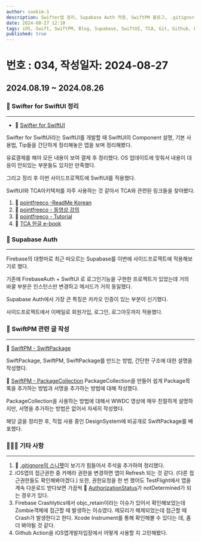 ```yaml
---
author: sookim-1
description: Swifter앱 정리, Supabase Auth 적용, SwiftPM 블로그, .gitignore 리팩토링, 접근권한 AuthorizationStatus 관련 이슈, Crash - Zombie Object 검토, Github Action 검토
date: 2024-08-27 12:10
tags: iOS, Swift, SwiftPM, Blog, Supabase, SwiftUI, TCA, Git, Github, Firebase, 접근권한
published: true
---
```

# 번호 : 034, 작성일자: 2024-08-27
## 2024.08.19 ~ 2024.08.26
### 🎨 Swifter for SwiftUI 정리

---

- 🔗 [Swifter for SwiftUI](https://apps.apple.com/us/app/swifter-for-swiftui/id1621133381?l=ko)

Swifter for SwiftUI라는 SwiftUI를 개발할 때 SwiftUI의 Component 설명, 기본 사용법, Tip들을 간단하게 정리해놓은 앱을 보며 정리해봤다.

유료결제를 해야 모든 내용이 보여 결제 후 정리했다. OS 업데이트에 맞춰서 내용이 대응이 안되있는 부분들도 있지만 만족했다.

그리고 정리 후 이번 사이드프로젝트에 SwiftUI를 적용했다.

SwiftUI와 TCA아키텍처를 자주 사용하는 것 같아서 TCA와 관련된 링크들을 찾아봤다.

1. 🔗 [pointfreeco -ReadMe Korean](https://gist.github.com/Achoo-kr/5d8936d12e71028fcc4a7c5e078ca038)
2. 🔗 [pointfreeco - 동영상 강의](https://www.pointfree.co/collections/composable-architecture)
3. 🔗 [pointfreeco - Tutorial](https://pointfreeco.github.io/swift-composable-architecture/main/tutorials/meetcomposablearchitecture/)
4. 🔗 [TCA 한글 e-book](https://ridibooks.com/books/2773000087)

### 🔐 Supabase Auth

---

Firebase의 대항마로 최근 떠오르는 Supabase를 이번에 사이드프로젝트에 적용해보기로 했다.

기존에 FirebaseAuth + SwiftUI 로 로그인기능을 구현한 프로젝트가 있었는데 거의 바꿀 부분은 인스턴스만 변경하고 메서드가 거의 동일했다.

Supabase Auth에서 가장 큰 특징은 카카오 인증이 있는 부분이 신기했다.

사이드프로젝트에서 이메일로 회원가입, 로그인, 로그아웃까지 적용했다.

### 📃 SwiftPM 관련 글 작성

---

🔗 [SwiftPM - SwiftPackage](https://sookim-1.tistory.com/entry/iOS-SwiftPM-SwiftPackage-1)

SwiftPackage, SwiftPM, SwiftPackage를 만드는 방법, 간단한 구조에 대한 설명을 작성했다.

🔗 [SwiftPM - PackageCollection](https://sookim-1.tistory.com/entry/SwiftPM-PackageCollection)
PackageCollection을 만들어 쉽게 Package목록을 추가하는 방법과 서명을 추가하는 방법에 대해 작성했다. 

PackageCollection을 사용하는 방법에 대해서 WWDC 영상에 매우 친절하게 설명하지만, 서명을 추가하는 방법은 없어서 자세히 작성했다.

해당 글을 정리한 후, 직접 사용 중인 DesignSystem에 비공개로 SwiftPackage를 배포했다.

### 🙋🏻‍♂️ 기타 사항

---

1. 🔗 [.gitignore의 스니펫](https://gist.github.com/sookim-1/a3f22fa6c8bee5120e4ecdf663f81f36)이 보기가 힘들어서 주석을 추가하여 정리했다.
2. iOS앱의 접근권한 중 카메라 권한을 변경하면 앱이 Refresh 되는 것 같다. (다른 접근권한들도 확인해봐야겠다.) 또한, 권한요청을 한 번 했어도 TestFlight에서 앱을 계속 다운로드 받다보면 가끔씩 🔗 [AuthorizationStatus](https://developer.apple.com/documentation/corelocation/cllocationmanager/authorizationstatus-swift.property)가 notDetermined가 되는 경우가 있다.
3. Firebase Crashlytics에서 objc_retain이라는 이슈가 있어서 확인해보았는데 Zombie객체에 접근할 때 발생하는 이슈였다. 메모리가 해제되었는데 접근할 때 Crash가 발생한다고 한다. Xcode Instrument를 통해 확인해볼 수 있다는 데, 좀 더 봐야될 것 같다.
4. Github Action을 iOS앱개발자입장에서 어떻게 사용할 지 고민해봤다.
